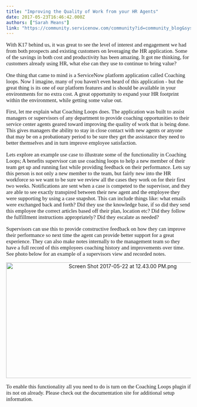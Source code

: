 ```yaml
---
title: "Improving the Quality of Work from your HR Agents"
date: 2017-05-23T16:46:42.000Z
authors: ["Sarah Means"]
link: "https://community.servicenow.com/community?id=community_blog&sys_id=481d6ea5dbd0dbc01dcaf3231f9619e6"
---
```

<p style="font-family: Calibri; font-size: 11.0pt;">With K17 behind us, it was great to see the level of interest and engagement we had from both prospects and existing customers on leveraging the HR application. Some of the savings in both cost and productivity has been amazing. It got me thinking, for customers already using HR, what else can they use to continue to bring value?</p><p></p><p style="font-family: Calibri; font-size: 11.0pt;">One thing that came to mind is a ServiceNow platform application called Coaching loops. Now I imagine, many of you haven't even heard of this application - but the great thing is its one of our platform features and is should be available in your environments for no extra cost. A great opportunity to expand your HR footprint within the environment, while getting some value out.</p><p></p><p style="font-family: Calibri; font-size: 11.0pt;">First, let me explain what Coaching Loops does. The application was built to assist managers or supervisors of any department to provide coaching opportunities to their service center agents geared toward improving the quality of work that is being done. This gives managers the ability to stay in close contact with new agents or anyone that may be on a probationary period to be sure they get the assistance they need to better themselves and in turn improve employee satisfaction.</p><p></p><p style="font-family: Calibri; font-size: 11.0pt;">Lets explore an example use case to illustrate some of the functionality in Coaching Loops; A benefits supervisor can use coaching loops to help a new member of their team get up and running fast while providing feedback on their performance. Lets say this person is not only a new member to the team, but fairly new into the HR workforce so we want to be sure we review all the cases they work on for their first two weeks. Notifications are sent when a case is competed to the supervisor, and they are able to see exactly transpired between their new agent and the employee they were supporting by using a case snapshot. This can include things like: what emails were exchanged back and forth? Did they use the knowledge base, if so did they send this employee the correct articles based off their plan, location etc? Did they follow the fulfillment instructions appropriately? Did they escalate as needed?</p><p></p><p style="font-family: Calibri; font-size: 11.0pt;">Supervisors can use this to provide constructive feedback on how they can improve their performance so next time the agent can provide better support for a great experience. They can also make notes internally to the management team so they have a full record of this employees coaching history and improvements over time. See photo below for an example of a supervisors view and recorded notes.</p><p></p><p style="text-align: center;"><img   alt="Screen Shot 2017-05-22 at 12.43.00 PM.png" class="image-1 jive-image" src="7323e182db50d7049c9ffb651f961914.iix" style="width: 620px; height: 315px;"/></p><p></p><p style="font-family: Calibri; font-size: 11.0pt;">To enable this functionality all you need to do is turn on the Coaching Loops plugin if its not on already. Please check out the documentation site for additional setup information.</p>